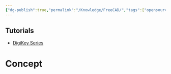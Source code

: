 ```yaml
---
{"dg-publish":true,"permalink":"/Knowledge/FreeCAD/","tags":["opensource/software"]}
---
```


 

## Tutorials
- [DigiKey Series](https://www.youtube.com/playlist?list=PLEBQazB0HUyTQkRkbD02DZqnlV6oBMhHB) 


# Concept

